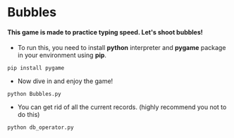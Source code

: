 # Bubbles
#### This game is made to practice typing speed. Let's shoot bubbles!



* To run this, you need to install **python** interpreter and **pygame** package in your environment using **pip**.

```
pip install pygame
```


* Now dive in and enjoy the game!

```
python Bubbles.py
```

* You can get rid of all the current records. (highly recommend you not to do this)

```
python db_operator.py
```
